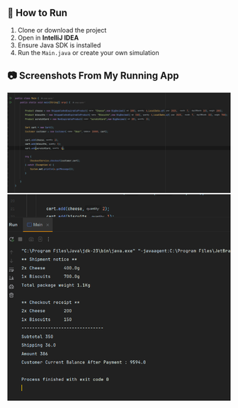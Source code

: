 ## 🧪 How to Run

1. Clone or download the project
2. Open in **IntelliJ IDEA**
3. Ensure Java SDK is installed
4. Run the `Main.java` or create your own simulation


## 📷 Screenshots From My Running  App
![Bookstore screenshot](images/pic1.png)
![Bookstore screenshot](images/pic2.png)
